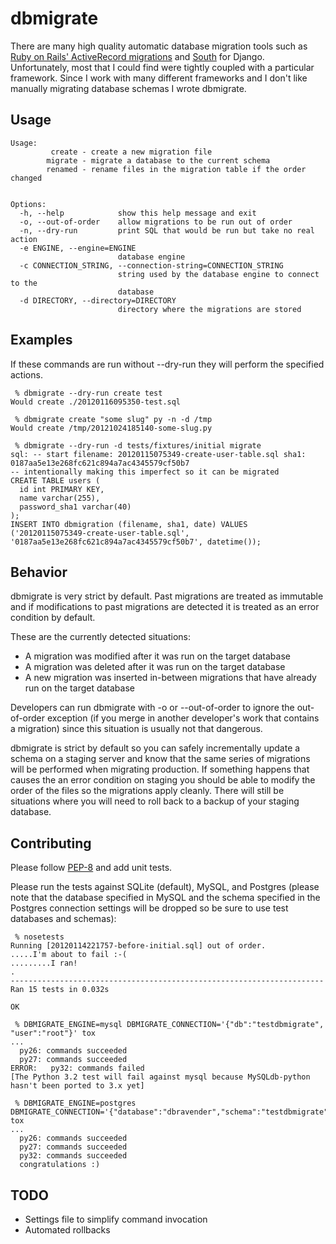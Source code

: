 dbmigrate
=========

There are many high quality automatic database migration tools such as [Ruby on Rails' ActiveRecord migrations](http://guides.rubyonrails.org/migrations.html) and [South](http://south.aeracode.org/) for Django. Unfortunately, most that I could find were tightly coupled with a particular framework. Since I work with many different frameworks and I don't like manually migrating database schemas I wrote dbmigrate.


Usage
-----

    Usage:
             create - create a new migration file
            migrate - migrate a database to the current schema
            renamed - rename files in the migration table if the order changed


    Options:
      -h, --help            show this help message and exit
      -o, --out-of-order    allow migrations to be run out of order
      -n, --dry-run         print SQL that would be run but take no real action
      -e ENGINE, --engine=ENGINE
                            database engine
      -c CONNECTION_STRING, --connection-string=CONNECTION_STRING
                            string used by the database engine to connect to the
                            database
      -d DIRECTORY, --directory=DIRECTORY
                            directory where the migrations are stored


Examples
--------

If these commands are run without --dry-run they will perform the specified actions.

     % dbmigrate --dry-run create test
    Would create ./20120116095350-test.sql

     % dbmigrate create "some slug" py -n -d /tmp
    Would create /tmp/20121024185140-some-slug.py

     % dbmigrate --dry-run -d tests/fixtures/initial migrate
    sql: -- start filename: 20120115075349-create-user-table.sql sha1: 0187aa5e13e268fc621c894a7ac4345579cf50b7
    -- intentionally making this imperfect so it can be migrated
    CREATE TABLE users (
      id int PRIMARY KEY,
      name varchar(255),
      password_sha1 varchar(40)
    );
    INSERT INTO dbmigration (filename, sha1, date) VALUES ('20120115075349-create-user-table.sql', '0187aa5e13e268fc621c894a7ac4345579cf50b7', datetime());


Behavior
--------

dbmigrate is very strict by default. Past migrations are treated as immutable and if modifications to past migrations are detected it is treated as an error condition by default.

These are the currently detected situations:

* A migration was modified after it was run on the target database
* A migration was deleted after it was run on the target database
* A new migration was inserted in-between migrations that have already run on the target database

Developers can run dbmigrate with -o or --out-of-order to ignore the out-of-order exception (if you merge in another developer's work that contains a migration) since this situation is usually not that dangerous.

dbmigrate is strict by default so you can safely incrementally update a schema on a staging server and know that the same series of migrations will be performed when migrating production. If something happens that causes the an error condition on staging you should be able to modify the order of the files so the migrations apply cleanly. There will still be situations where you will need to roll back to a backup of your staging database.

Contributing
------------

Please follow [PEP-8](http://www.python.org/dev/peps/pep-0008/) and add unit tests.

Please run the tests against SQLite (default), MySQL, and Postgres (please note that the database specified in MySQL and the schema specified in the Postgres connection settings will be dropped so be sure to use test databases and schemas):

     % nosetests
    Running [20120114221757-before-initial.sql] out of order.
    .....I'm about to fail :-(
    .........I ran!
    .
    ----------------------------------------------------------------------
    Ran 15 tests in 0.032s
    
    OK
    
     % DBMIGRATE_ENGINE=mysql DBMIGRATE_CONNECTION='{"db":"testdbmigrate", "user":"root"}' tox
    ...
      py26: commands succeeded
      py27: commands succeeded
    ERROR:   py32: commands failed
    [The Python 3.2 test will fail against mysql because MySQLdb-python hasn't been ported to 3.x yet]
    
     % DBMIGRATE_ENGINE=postgres DBMIGRATE_CONNECTION='{"database":"dbravender","schema":"testdbmigrate"}' tox
    ...
      py26: commands succeeded
      py27: commands succeeded
      py32: commands succeeded
      congratulations :)


TODO
----

* Settings file to simplify command invocation
* Automated rollbacks
